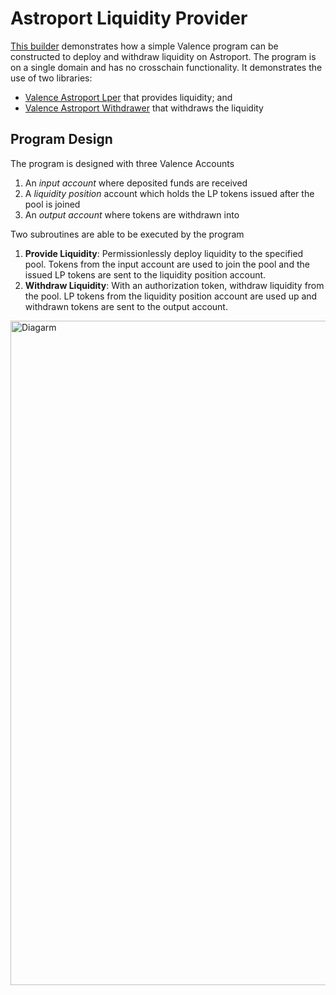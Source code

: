 # Astroport Liquidity Provider
[This builder](src/program_builder.rs) demonstrates how a simple Valence program can be constructed to deploy and withdraw liquidity on Astroport. The program is on a single domain and has no crosschain functionality. It demonstrates the use of 
two libraries:
- [Valence Astroport Lper](https://docs.valence.zone/libraries/cosmwasm/astroport_lper.html) that provides liquidity; and
- [Valence Astroport Withdrawer](https://docs.valence.zone/libraries/cosmwasm/astroport_withdrawer.html) that withdraws the liquidity

## Program Design
The program is designed with three Valence Accounts
1. An *input account* where deposited funds are received
2. A *liquidity position* account which holds the LP tokens issued after the pool is joined
3. An *output account* where tokens are withdrawn into

Two subroutines are able to be executed by the program
1. **Provide Liquidity**: Permissionlessly deploy liquidity to the specified pool. Tokens from the input account are used to join the pool and the issued LP tokens are sent to the liquidity position account.
2. **Withdraw Liquidity**: With an authorization token, withdraw liquidity from the pool. LP tokens from the liquidity position account are used up and withdrawn tokens are sent to the output account.

<img width="1063" alt="Diagarm" src="https://github.com/user-attachments/assets/3bdcdd14-1d1d-4e07-aa06-8ef4c20fd915" />
